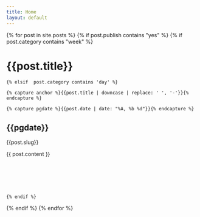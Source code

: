 ```yaml
---
title: Home
layout: default
---
```


{% for post in site.posts %}
  {% if post.publish contains "yes" %}
    {% if post.category contains "week" %}

<h1 id="{{anchor | remove: ' '}}">{{post.title}}</h1>

    {% elsif  post.category contains 'day' %}
    
    {% capture anchor %}{{post.title | downcase | replace: ' ', '-'}}{% endcapture %}
    
    {% capture pgdate %}{{post.date | date: "%A, %b %d"}}{% endcapture %}
    
<h2 style="color: {{site.highlight}}" id="{{anchor | remove: ' '}}"> {{pgdate}}</h1>
<p>{{post.slug}}</p>
{{ post.content }}

<p style="margin:40px;"> &nbsp; </p>

    {% endif %}
  {% endif %}
{% endfor %}
